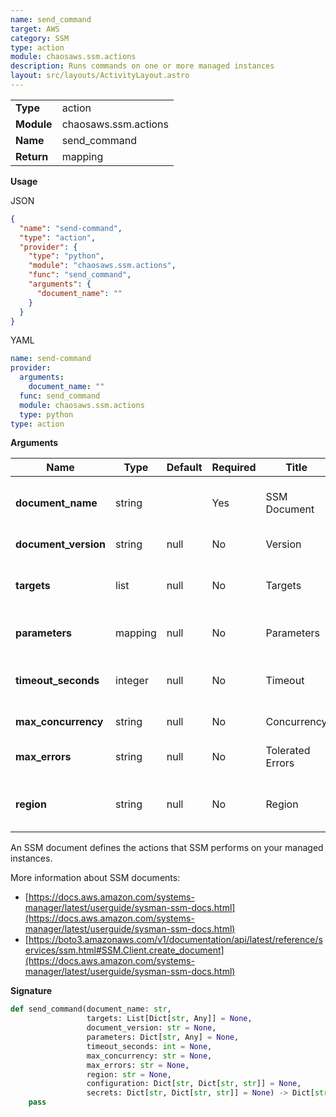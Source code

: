 ```yaml
---
name: send_command
target: AWS
category: SSM
type: action
module: chaosaws.ssm.actions
description: Runs commands on one or more managed instances
layout: src/layouts/ActivityLayout.astro
---
```


|            |                      |
| ---------- | -------------------- |
| **Type**   | action               |
| **Module** | chaosaws.ssm.actions |
| **Name**   | send_command         |
| **Return** | mapping              |

**Usage**

JSON

```json
{
  "name": "send-command",
  "type": "action",
  "provider": {
    "type": "python",
    "module": "chaosaws.ssm.actions",
    "func": "send_command",
    "arguments": {
      "document_name": ""
    }
  }
}
```

YAML

```yaml
name: send-command
provider:
  arguments:
    document_name: ""
  func: send_command
  module: chaosaws.ssm.actions
  type: python
type: action
```

**Arguments**

| Name                 | Type    | Default | Required | Title            | Description                            |
| -------------------- | ------- | ------- | -------- | ---------------- | -------------------------------------- |
| **document_name**    | string  |         | Yes      | SSM Document     | Name of the SSM document to apply      |
| **document_version** | string  | null    | No       | Version          | Document version                       |
| **targets**          | list    | null    | No       | Targets          | List of targets for this document      |
| **parameters**       | mapping | null    | No       | Parameters       | Document parameters to set             |
| **timeout_seconds**  | integer | null    | No       | Timeout          | Timeout in seconds for the operation   |
| **max_concurrency**  | string  | null    | No       | Concurrency      | Maximum concurrency                    |
| **max_errors**       | string  | null    | No       | Tolerated Errors | Maximum number of errors               |
| **region**           | string  | null    | No       | Region           | Region where to apply this document to |

An SSM document defines the actions that SSM performs on your managed instances.

More information about SSM documents:

- [https://docs.aws.amazon.com/systems-manager/latest/userguide/sysman-ssm-docs.html](https://docs.aws.amazon.com/systems-manager/latest/userguide/sysman-ssm-docs.html)
- [https://boto3.amazonaws.com/v1/documentation/api/latest/reference/services/ssm.html#SSM.Client.create_document](https://docs.aws.amazon.com/systems-manager/latest/userguide/sysman-ssm-docs.html)

**Signature**

```python
def send_command(document_name: str,
                 targets: List[Dict[str, Any]] = None,
                 document_version: str = None,
                 parameters: Dict[str, Any] = None,
                 timeout_seconds: int = None,
                 max_concurrency: str = None,
                 max_errors: str = None,
                 region: str = None,
                 configuration: Dict[str, Dict[str, str]] = None,
                 secrets: Dict[str, Dict[str, str]] = None) -> Dict[str, Any]:
    pass

```
